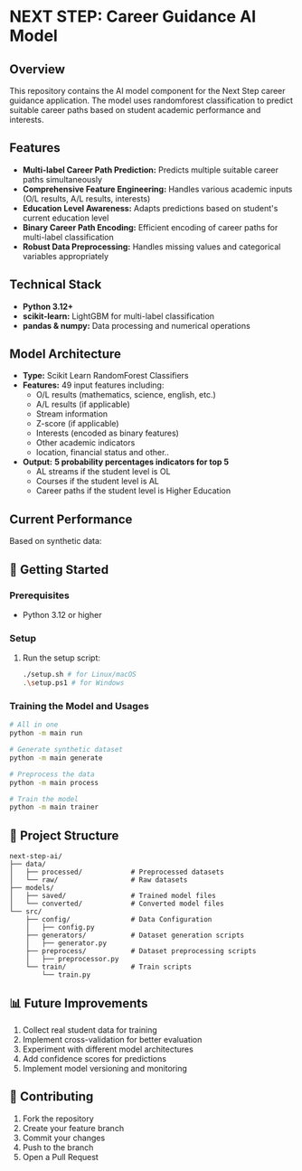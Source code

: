 # NEXT STEP: Career Guidance AI Model

## Overview
This repository contains the AI model component for the Next Step career guidance application. The model uses randomforest classification to predict suitable career paths based on student academic performance and interests.

## Features
- **Multi-label Career Path Prediction:** Predicts multiple suitable career paths simultaneously
- **Comprehensive Feature Engineering:** Handles various academic inputs (O/L results, A/L results, interests)
- **Education Level Awareness:** Adapts predictions based on student's current education level
- **Binary Career Path Encoding:** Efficient encoding of career paths for multi-label classification
- **Robust Data Preprocessing:** Handles missing values and categorical variables appropriately

## Technical Stack
- **Python 3.12+**
- **scikit-learn:** LightGBM for multi-label classification
- **pandas & numpy:** Data processing and numerical operations

## Model Architecture
- **Type:** Scikit Learn RandomForest Classifiers
- **Features:** 49 input features including:
  - O/L results (mathematics, science, english, etc.)
  - A/L results (if applicable)
  - Stream information
  - Z-score (if applicable)
  - Interests (encoded as binary features)
  - Other academic indicators
  - location, financial status and other..
- **Output:**
    **5 probability percentages indicators for top 5**
    - AL streams if the student level is OL
    - Courses if the student level is AL
    - Career paths if the student level is Higher Education

## Current Performance
Based on synthetic data:


## 🚀 Getting Started

### Prerequisites
- Python 3.12 or higher

### Setup
1. Run the setup script:
   ```bash
   ./setup.sh # for Linux/macOS
   .\setup.ps1 # for Windows
   ```

### Training the Model and Usages
```bash
# All in one
python -m main run

# Generate synthetic dataset
python -m main generate

# Preprocess the data
python -m main process

# Train the model
python -m main trainer
```

## 📁 Project Structure
```
next-step-ai/
├── data/
│   ├── processed/            # Preprocessed datasets
│   └── raw/                  # Raw datasets
├── models/
│   ├── saved/                # Trained model files
│   └── converted/            # Converted model files
└── src/
    ├── config/               # Data Configuration
    │   ├── config.py
    ├── generators/           # Dataset generation scripts
    │   ├── generator.py
    ├── preprocess/           # Dataset preprocessing scripts
    │   ├── preprocessor.py
    └── train/                # Train scripts
        └── train.py
```

## 📊 Future Improvements
1. Collect real student data for training
2. Implement cross-validation for better evaluation
3. Experiment with different model architectures
4. Add confidence scores for predictions
5. Implement model versioning and monitoring

## 🤝 Contributing
1. Fork the repository
2. Create your feature branch
3. Commit your changes
4. Push to the branch
5. Open a Pull Request
